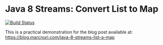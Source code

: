 # Java 8 Streams: Convert List to Map

[![Build Status](https://travis-ci.org/marcnuri-demo/java8-streams-list-to-map.svg?branch=master)](https://travis-ci.org/marcnuri-demo/java8-streams-list-to-map)

This is a practical demonstration for the blog post available at: https://blog.marcnuri.com/java-8-streams-list-a-map
